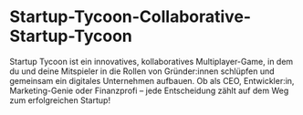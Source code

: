 # Startup-Tycoon-Collaborative-Startup-Tycoon
Startup Tycoon ist ein innovatives, kollaboratives Multiplayer-Game, in dem du und deine Mitspieler in die Rollen von Gründer:innen schlüpfen und gemeinsam ein digitales Unternehmen aufbauen. Ob als CEO, Entwickler:in, Marketing-Genie oder Finanzprofi – jede Entscheidung zählt auf dem Weg zum erfolgreichen Startup!
